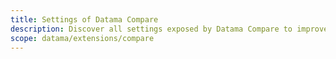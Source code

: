 ```yaml
---
title: Settings of Datama Compare
description: Discover all settings exposed by Datama Compare to improve your analysis
scope: datama/extensions/compare
---
```

